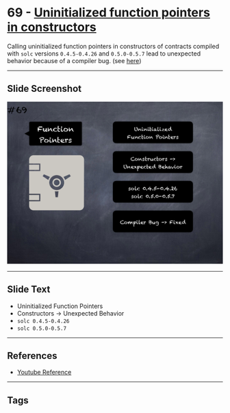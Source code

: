 # 69 - [Uninitialized function pointers in constructors](Uninitialized%20function%20pointers%20in%20constructors.md)

Calling uninitialized function pointers in constructors of contracts compiled with `solc` versions `0.4.5-0.4.26` and `0.5.0-0.5.7` lead to unexpected behavior because of a compiler bug. (see [here](https://github.com/crytic/slither/wiki/Detector-Documentation#uninitialized-function-pointers-in-constructors))
___
## Slide Screenshot
![069.png](../../images/4.Pitfalls%20and%20Best%20Practices%20101/069.png)
___
## Slide Text
- Uninitialized Function Pointers
- Constructors -> Unexpected Behavior
- `solc 0.4.5-0.4.26`
- `solc 0.5.0-0.5.7`
___
## References
- [Youtube Reference](https://youtu.be/byA3MLLiKMM?t=458)
___
## Tags
